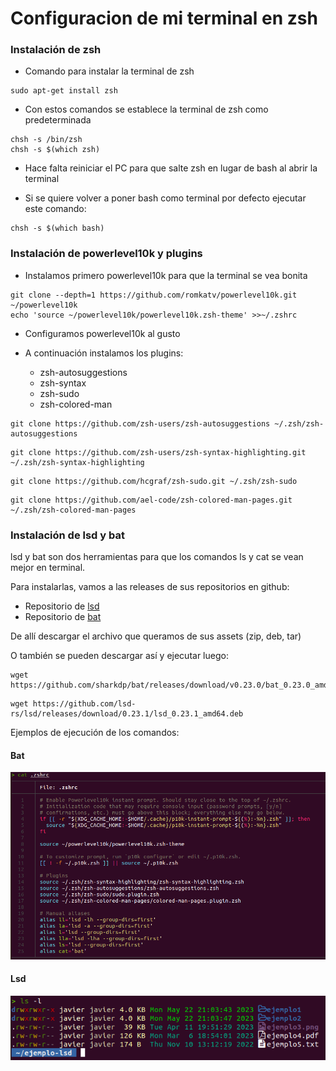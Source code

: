 # Configuracion de mi terminal en zsh

### Instalación de zsh

* Comando para instalar la terminal de zsh

```
sudo apt-get install zsh
```

* Con estos comandos se establece la terminal de zsh como predeterminada

```
chsh -s /bin/zsh
chsh -s $(which zsh)
```

* Hace falta reiniciar el PC para que salte zsh en lugar de bash al abrir la terminal

* Si se quiere volver a poner bash como terminal por defecto ejecutar este comando:

```
chsh -s $(which bash)
```

### Instalación de powerlevel10k y plugins

* Instalamos primero powerlevel10k para que la terminal se vea bonita

```
git clone --depth=1 https://github.com/romkatv/powerlevel10k.git ~/powerlevel10k
echo 'source ~/powerlevel10k/powerlevel10k.zsh-theme' >>~/.zshrc
```

* Configuramos powerlevel10k al gusto

* A continuación instalamos los plugins:

    - zsh-autosuggestions
    - zsh-syntax
    - zsh-sudo
    - zsh-colored-man

```
git clone https://github.com/zsh-users/zsh-autosuggestions ~/.zsh/zsh-autosuggestions
```

```
git clone https://github.com/zsh-users/zsh-syntax-highlighting.git ~/.zsh/zsh-syntax-highlighting
```

```
git clone https://github.com/hcgraf/zsh-sudo.git ~/.zsh/zsh-sudo
```

```
git clone https://github.com/ael-code/zsh-colored-man-pages.git ~/.zsh/zsh-colored-man-pages
```

### Instalación de lsd y bat

lsd y bat son dos herramientas para que los comandos ls y cat se vean mejor en terminal.

Para instalarlas, vamos a las releases de sus repositorios en github:

* Repositorio de [lsd](https://github.com/lsd-rs/lsd/releases)
* Repositorio de [bat](https://github.com/sharkdp/bat/releases)

De allí descargar el archivo que queramos de sus assets (zip, deb, tar)

O también se pueden descargar así y ejecutar luego:

```
wget https://github.com/sharkdp/bat/releases/download/v0.23.0/bat_0.23.0_amd64.deb
```

```
wget https://github.com/lsd-rs/lsd/releases/download/0.23.1/lsd_0.23.1_amd64.deb
```

Ejemplos de ejecución de los comandos:

#### Bat

![ejemplo-ejecucion-bat](/imgs/ejemplo-bat.png)

#### Lsd

![ejemplo-ejecucion-lsd](/imgs/ejemplo-lsd.png)